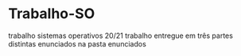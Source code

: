 # Trabalho-SO
trabalho sistemas operativos 20/21
trabalho entregue em três partes distintas
enunciados na pasta enunciados
